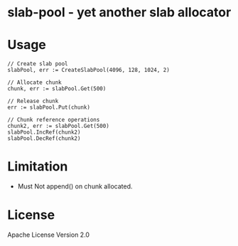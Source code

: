 # slab-pool - yet another slab allocator

# Usage
    // Create slab pool
    slabPool, err := CreateSlabPool(4096, 128, 1024, 2)

    // Allocate chunk
    chunk, err := slabPool.Get(500)

    // Release chunk
    err := slabPool.Put(chunk)

    // Chunk reference operations
    chunk2, err := slabPool.Get(500)
    slabPool.IncRef(chunk2)
    slabPool.DecRef(chunk2)

# Limitation
 * Must Not append() on chunk allocated.

# License
Apache License Version 2.0
